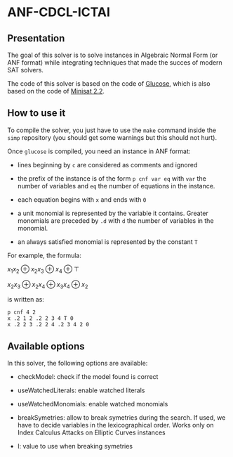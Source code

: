 # ANF-CDCL-ICTAI


## Presentation

The goal of this solver is to solve instances in Algebraic Normal Form (or ANF format) while integrating techniques that made the succes of modern SAT solvers.

The code of this solver is based on the code of [Glucose](https://github.com/audemard/glucose/), which is also based on the code of [Minisat 2.2](http://minisat.se/MiniSat.html).


## How to use it

To compile the solver, you just have to use the ```make``` command inside the ```simp``` repository (you should get some warnings but this should not hurt).

Once ```glucose``` is compiled, you need an instance in ANF format:

- lines beginning by ```c``` are considered as comments and ignored

- the prefix of the instance is of the form ```p cnf var eq``` with ```var``` the number of variables and ```eq``` the number of equations in the instance.

- each equation begins with ```x``` and ends with ```0```

- a unit monomial is represented by the variable it contains. Greater monomials are preceded by ```.d``` with ```d``` the number of variables in the monomial.

- an always satisfied monomial is represented by the constant ```T```

For example, the formula:

$x_{1} x_{2} \oplus x_{2} x_{3} \oplus x_{4} \oplus \top$

$x_{2} x_{3} \oplus  x_{2} x_{4} \oplus x_{3} x_{4} \oplus x_{2}$

is written as:

```
p cnf 4 2
x .2 1 2 .2 2 3 4 T 0
x .2 2 3 .2 2 4 .2 3 4 2 0
```


## Available options

In this solver, the following options are available:

- checkModel: check if the model found is correct

- useWatchedLiterals: enable watched literals

- useWatchedMonomials: enable watched monomials

- breakSymetries: allow to break symetries during the search. If used, we have to decide variables in the lexicographical order. Works only on Index Calculus Attacks on Elliptic Curves instances

- l: value to use when breaking symetries
